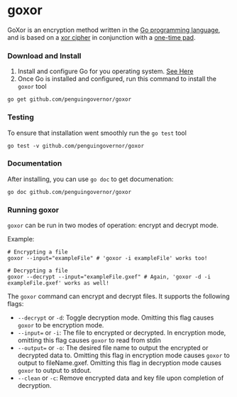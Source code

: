 # goxor 
GoXor is an encryption method written in the [Go programming language](https://golang.org/), and is based on a [xor cipher](https://en.wikipedia.org/wiki/XOR_cipher) in conjunction with a [one-time pad](https://en.wikipedia.org/wiki/One-time_pad). 

### Download and Install 
1. Install and configure Go for you operating system. [See Here](https://golang.org/doc/install)
2. Once Go is installed and configured, run this command to install the `goxor` tool 

```shell
go get github.com/penguingovernor/goxor
``` 
### Testing 
To ensure that installation went smoothly run the `go test` tool 
```shell
go test -v github.com/penguingovernor/goxor
```
### Documentation 
After installing, you can use `go doc` to get documenation:
```shell
go doc github.com/penguingovernor/goxor
```

### Running goxor
`goxor` can be run in two modes of operation: encrypt and decrypt mode.

Example:
```shell
# Encrypting a file 
goxor --input="exampleFile" # 'goxor -i exampleFile' works too!

# Decrypting a file 
goxor --decrypt --input="exampleFile.gxef" # Again, 'goxor -d -i exampleFile.gxef' works as well!
```

The `goxor` command can encrypt and decrypt files. It supports the following flags:

* `--decrypt` or `-d`: Toggle decryption mode. Omitting this flag causes `goxor` to be encryption mode.
* `--input=` or `-i`: The file to encrypted or decrypted. In encryption mode, omitting this flag causes `goxor` to read from stdin
* `--output=` or `-o`: The desired file name to output the encrypted or decrypted data to. Omitting this flag in encryption mode causes `goxor` to output to fileName.gxef. Omitting this flag in decryption mode causes `goxor` to output to stdout.
* `--clean` or `-c`: Remove encrypted data and key file upon completion of decryption.

